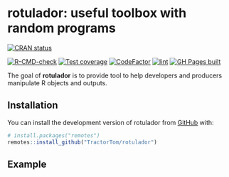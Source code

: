 
<!-- README.md is generated from README.Rmd. Please edit that file -->

# rotulador: useful toolbox with random programs

<!-- badges: start -->

[![CRAN
status](https://www.r-pkg.org/badges/version/rotulador)](https://CRAN.R-project.org/package=rotulador)

[![R-CMD-check](https://github.com/TractorTom/rotulador/actions/workflows/R-CMD-check.yaml/badge.svg)](https://github.com/TractorTom/rotulador/actions/workflows/R-CMD-check.yaml)
[![Test
coverage](https://codecov.io/gh/TractorTom/rotulador/branch/main/graph/badge.svg)](https://app.codecov.io/gh/TractorTom/rotulador?branch=main)
[![CodeFactor](https://www.codefactor.io/repository/github/tractortom/rotulador/badge/main)](https://www.codefactor.io/repository/github/tractortom/rotulador/overview/main)
[![lint](https://github.com/TractorTom/rotulador/actions/workflows/lint.yaml/badge.svg)](https://github.com/TractorTom/rotulador/actions/workflows/lint.yaml)
[![GH Pages
built](https://github.com/TractorTom/rotulador/actions/workflows/pkgdown.yaml/badge.svg)](https://github.com/TractorTom/rotulador/actions/workflows/pkgdown.yaml)
<!-- badges: end -->

The goal of **rotulador** is to provide tool to help developers and
producers manipulate R objects and outputs.

## Installation

You can install the development version of rotulador from
[GitHub](https://github.com/) with:

``` r
# install.packages("remotes")
remotes::install_github("TractorTom/rotulador")
```

## Example
